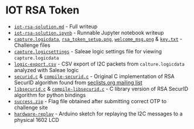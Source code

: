 # IOT RSA Token

- [`iot-rsa-solution.md`](./iot-rsa-solution.md) - Full writeup
- [`iot-rsa-solution.ipynb`](./iot-rsa-solution.ipynb) - Runnable Jupyter notebook writeup
- [`capture.logicdata`](./capture.logicdata), [`rsa_token_setup.png`](./rsa_token_setup.png), [`welcome_msg.png`](./welcome_msg.png) & [`key.txt`](./key.txt) - Challenge files
- [`capture.logicsettings`](./capture.logicsettings) - Saleae logic settings file for viewing `capture.logicdata`
- [`logic-export.csv`](./logic-export.csv) - CSV export of I2C packets from `calture.logicdata` analyzed with Saleae logic
- [`securid.c`](./securid.c) & [`compile-securid.c`](./compile-securid.c) - Original C implementation of RSA SecurID algorithm found from [seclists.org mailing list](https://seclists.org/bugtraq/2000/Dec/459)
- [`libsecurid.c`](./libsecurid.c) & [`compile-libsecurid.c`](./compile-libsecurid.c) - C library version of RSA SecurID algorithm for python bindings
- [`success.zip`](./success.zip) - Flag file obtained after submitting correct OTP to challenge site
- [`hardware-replay`](./hardware-replay) - Arduino sketch for replaying the I2C messages to a physical 1602 LCD
